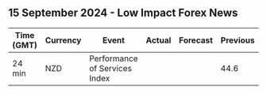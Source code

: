 ## 15 September 2024 - Low Impact Forex News

| Time (GMT) | Currency | Event | Actual | Forecast | Previous |
|------|----------|-------|--------|----------|----------|
| 24 min | NZD | Performance of Services Index |  |  | 44.6 |
